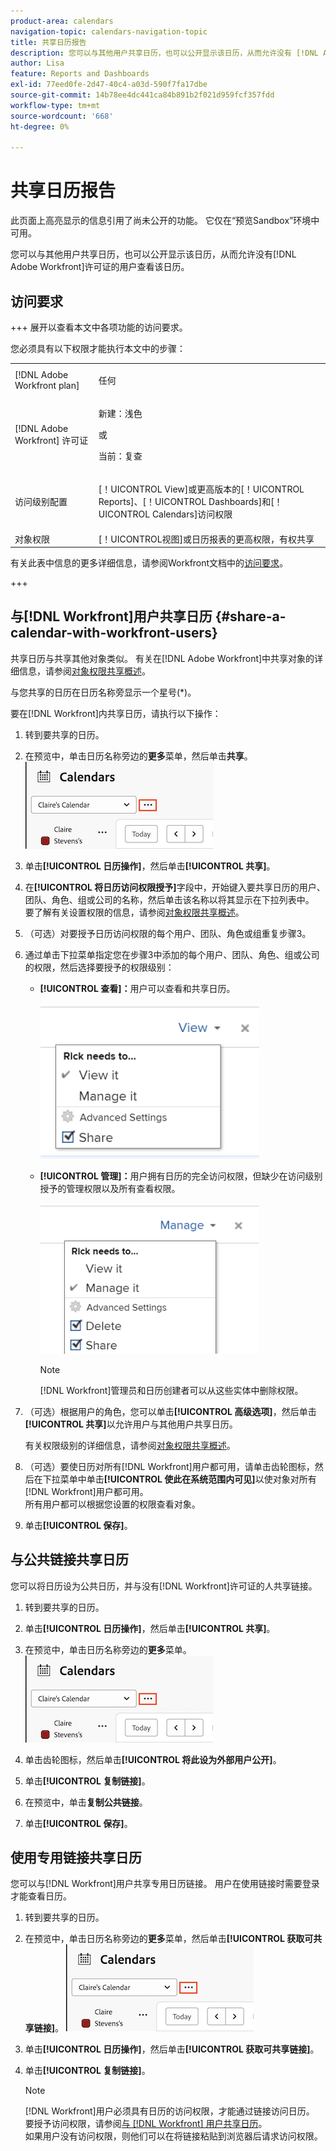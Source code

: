```yaml
---
product-area: calendars
navigation-topic: calendars-navigation-topic
title: 共享日历报告
description: 您可以与其他用户共享日历，也可以公开显示该日历，从而允许没有 [!DNL Adobe Workfront] 许可证的用户查看该日历。
author: Lisa
feature: Reports and Dashboards
exl-id: 77eed0fe-2d47-40c4-a03d-590f7fa17dbe
source-git-commit: 14b78ee4dc441ca84b891b2f021d959fcf357fdd
workflow-type: tm+mt
source-wordcount: '668'
ht-degree: 0%

---
```


# 共享日历报告

<span class="preview">此页面上高亮显示的信息引用了尚未公开的功能。 它仅在“预览Sandbox”环境中可用。</span>

您可以与其他用户共享日历，也可以公开显示该日历，从而允许没有[!DNL Adobe Workfront]许可证的用户查看该日历。

## 访问要求

+++ 展开以查看本文中各项功能的访问要求。

您必须具有以下权限才能执行本文中的步骤：

<table style="table-layout:auto"> 
 <col> 
 </col> 
 <col> 
 </col> 
 <tbody> 
  <tr> 
   <td role="rowheader">[!DNL Adobe Workfront plan]</td> 
   <td> <p>任何</p> </td> 
  </tr> 
  <tr> 
   <td role="rowheader">[!DNL Adobe Workfront] 许可证</td> 
   <td><p>新建：浅色</p>
       <p>或</p>
       <p>当前：复查</p></td> 
  </tr> 
  <tr> 
   <td role="rowheader">访问级别配置</td> 
   <td> <p>[！UICONTROL View]或更高版本的[！UICONTROL Reports]、[！UICONTROL Dashboards]和[！UICONTROL Calendars]访问权限</p></td> 
  </tr> 
  <tr> 
   <td role="rowheader">对象权限</td> 
   <td>[！UICONTROL视图]或日历报表的更高权限，有权共享</td> 
  </tr> 
 </tbody> 
</table>

有关此表中信息的更多详细信息，请参阅Workfront文档中的[访问要求](/help/quicksilver/administration-and-setup/add-users/access-levels-and-object-permissions/access-level-requirements-in-documentation.md)。

+++

## 与[!DNL Workfront]用户共享日历 {#share-a-calendar-with-workfront-users}

共享日历与共享其他对象类似。 有关在[!DNL Adobe Workfront]中共享对象的详细信息，请参阅[对象权限共享概述](../../../workfront-basics/grant-and-request-access-to-objects/sharing-permissions-on-objects-overview.md)。

与您共享的日历在日历名称旁显示一个星号(&#42;)。

要在[!DNL Workfront]内共享日历，请执行以下操作：

1. 转到要共享的日历。
1. <span class="preview">在预览中，单击日历名称旁边的&#x200B;**更多**&#x200B;菜单，然后单击&#x200B;**共享**。
   ![日历更多菜单](assets/more-menu-calendar.png)</span>
1. 单击&#x200B;**[!UICONTROL 日历操作]**，然后单击&#x200B;**[!UICONTROL 共享]**。

1. 在&#x200B;**[!UICONTROL 将日历访问权限授予]**&#x200B;字段中，开始键入要共享日历的用户、团队、角色、组或公司的名称，然后单击该名称以将其显示在下拉列表中。\
   要了解有关设置权限的信息，请参阅[对象权限共享概述](../../../workfront-basics/grant-and-request-access-to-objects/sharing-permissions-on-objects-overview.md)。

1. （可选）对要授予日历访问权限的每个用户、团队、角色或组重复步骤3。
1. 通过单击下拉菜单指定您在步骤3中添加的每个用户、团队、角色、组或公司的权限，然后选择要授予的权限级别：

   * **[!UICONTROL 查看]：**&#x200B;用户可以查看和共享日历。

     ![共享具有查看访问权限的日历](assets/calendar-share-view-permissions-350x249.png)

     <!--
      ![Share calendar with view access](assets/view-calendar.png)
      -->

   * **[!UICONTROL 管理]：**&#x200B;用户拥有日历的完全访问权限，但缺少在访问级别授予的管理权限以及所有查看权限。

     ![通过“管理”访问权限共享日历](assets/calendar-share-manage-permissions-350x241.png)

     <!--![Share calendar with manage access](assets/manage-calendar.png)-->

     >[!NOTE]
     >
     >[!DNL Workfront]管理员和日历创建者可以从这些实体中删除权限。

1. （可选）根据用户的角色，您可以单击&#x200B;**[!UICONTROL 高级选项]**，然后单击&#x200B;**[!UICONTROL 共享]**&#x200B;以允许用户与其他用户共享日历。

   有关权限级别的详细信息，请参阅[对象权限共享概述](../../../workfront-basics/grant-and-request-access-to-objects/sharing-permissions-on-objects-overview.md)。

1. （可选）要使日历对所有[!DNL Workfront]用户都可用，请单击齿轮图标，然后在下拉菜单中单击&#x200B;**[!UICONTROL 使此在系统范围内可见]**&#x200B;以使对象对所有[!DNL Workfront]用户都可用。\
   所有用户都可以根据您设置的权限查看对象。

1. 单击&#x200B;**[!UICONTROL 保存]**。

## 与公共链接共享日历

您可以将日历设为公共日历，并与没有[!DNL Workfront]许可证的人共享链接。

1. 转到要共享的日历。
1. 单击&#x200B;**[!UICONTROL 日历操作]**，然后单击&#x200B;**[!UICONTROL 共享]**。
1. <span class="preview">在预览中，单击日历名称旁边的&#x200B;**更多**菜单。
   ![日历更多菜单](assets/more-menu-calendar.png)</span>

1. 单击齿轮图标，然后单击&#x200B;**[!UICONTROL 将此设为外部用户公开]**。
1. 单击&#x200B;**[!UICONTROL 复制链接]**。
1. <span class="preview">在预览中，单击&#x200B;**复制公共链接**。</span>
1. 单击&#x200B;**[!UICONTROL 保存]**。

## 使用专用链接共享日历

您可以与[!DNL Workfront]用户共享专用日历链接。 用户在使用链接时需要登录才能查看日历。

1. 转到要共享的日历。
1. <span class="preview">在预览中，单击日历名称旁边的&#x200B;**更多**&#x200B;菜单，然后单击&#x200B;**[!UICONTROL 获取可共享链接]**。
   ![日历更多菜单](assets/more-menu-calendar.png)</span>
1. 单击&#x200B;**[!UICONTROL 日历操作]**，然后单击&#x200B;**[!UICONTROL 获取可共享链接]**。
1. 单击&#x200B;**[!UICONTROL 复制链接]**。

   >[!NOTE]
   >
   >[!DNL Workfront]用户必须具有日历的访问权限，才能通过链接访问日历。 要授予访问权限，请参阅[与 [!DNL Workfront] 用户共享日历](#share-a-calendar-with-workfront-users)。\
   >如果用户没有访问权限，则他们可以在将链接粘贴到浏览器后请求访问权限。
